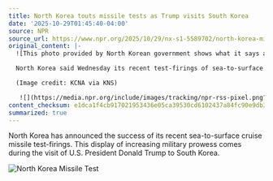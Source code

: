 ```yaml
---
title: North Korea touts missile tests as Trump visits South Korea
date: '2025-10-29T01:45:40-04:00'
source: NPR
source_url: https://www.npr.org/2025/10/29/nx-s1-5589702/north-korea-missile-tests-trump-south-korea
original_content: |-
  ![This photo provided by North Korean government shows what it says a test of a sea-to-surface cruise missile at an undisclosed place in North Korea, Tuesday, Oct. 28, 2025. Independent journalists were not given access to cover the event depicted in this image distributed by the North Korean government. The content of this image is as provided and cannot be independently verified. Korean language watermark on image as provided by source reads: "KCNA" which is the abbreviation for Korean Central News Agency.](https://npr.brightspotcdn.com/dims3/default/strip/false/crop/5000x3333+0+0/resize/5000x3333!/?url=http%3A%2F%2Fnpr-brightspot.s3.amazonaws.com%2F2f%2F22%2F547355c948dea28e8dbbf85daac5%2Fap25301821881000.jpg)

  North Korea said Wednesday its recent test-firings of sea-to-surface cruise missiles were successful, in another display of its growing military capabilities as U.S. President Donald Trump visits South Korea.

  (Image credit: KCNA via KNS)

   ![](https://media.npr.org/include/images/tracking/npr-rss-pixel.png?story=nx-s1-5589702)
content_checksum: e1dca1f4cb917021953436e05ca39530cd6102437a84fc90e9db3f3be17d588d
summarized: true
---
```


North Korea has announced the success of its recent sea-to-surface cruise missile test-firings. This display of increasing military prowess comes during the visit of U.S. President Donald Trump to South Korea. 

![North Korea Missile Test](https://npr.brightspotcdn.com/dims3/default/strip/false/crop/5000x3333+0+0/resize/5000x3333!/?url=http%3A%2F%2Fnpr-brightspot.s3.amazonaws.com%2F2f%2F22%2F547355c948dea28e8dbbf85daac5%2Fap25301821881000.jpg)